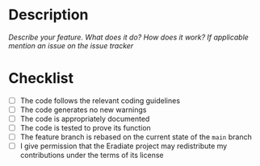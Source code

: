# Description

*Describe your feature. What does it do? How does it work? If applicable mention an issue on the issue tracker*

# Checklist

- [ ] The code follows the relevant coding guidelines
- [ ] The code generates no new warnings
- [ ] The code is appropriately documented
- [ ] The code is tested to prove its function
- [ ] The feature branch is rebased on the current state of the `main` branch
- [ ] I give permission that the Eradiate project may redistribute my contributions under the terms of its license
